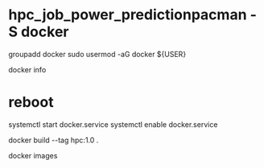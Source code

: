# hpc_job_power_predictionpacman -S docker

groupadd docker
sudo usermod -aG docker ${USER}

docker info
# reboot

systemctl start docker.service
systemctl enable docker.service

docker build --tag hpc:1.0 .

docker images
